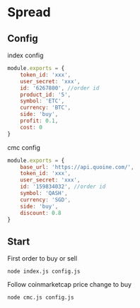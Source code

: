 # Spread

## Config
index config
``` javascript
module.exports = {
    token_id: 'xxx',
    user_secret: 'xxx',
    id: '6267800', //order id
    product_id: '5',
    symbol: 'ETC',
    currency: 'BTC',
    side: 'buy',
    profit: 0.1,
    cost: 0
}
```
cmc config
``` javascript
module.exports = {
    base_url: 'https://api.quoine.com/',
    token_id: 'xxx',
    user_secret: 'xxx',
    id: '159834032', //order id
    symbol: 'QASH',
    currency: 'SGD',
    side: 'buy',
    discount: 0.8
}
```

## Start 
First order to buy or sell

    node index.js config.js

Follow coinmarketcap price change to buy

    node cmc.js config.js


